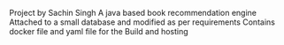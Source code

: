 Project by Sachin Singh 
A java based book recommendation engine 
Attached to a small database and modified as per requirements 
Contains docker file and yaml file for the Build and hosting 
